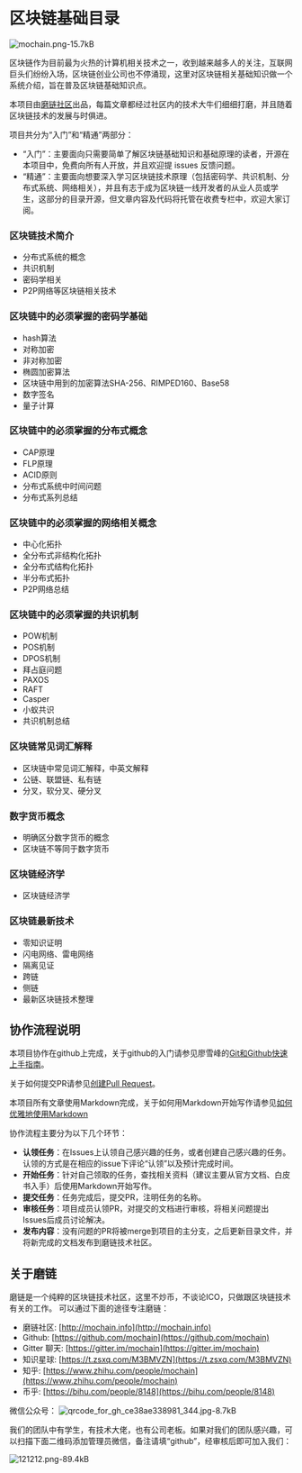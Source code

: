 ﻿# 区块链基础目录


![mochain.png-15.7kB][1]

区块链作为目前最为火热的计算机相关技术之一，收到越来越多人的关注，互联网巨头们纷纷入场，区块链创业公司也不停涌现，这里对区块链相关基础知识做一个系统介绍，旨在普及区块链基础知识点。

本项目由[磨链社区](mochain.info)出品，每篇文章都经过社区内的技术大牛们细细打磨，并且随着区块链技术的发展与时俱进。

项目共分为“入门”和“精通”两部分：

* “入门”：主要面向只需要简单了解区块链基础知识和基础原理的读者，开源在本项目中，免费向所有人开放，并且欢迎提 issues 反馈问题。
* “精通”：主要面向想要深入学习区块链技术原理（包括密码学、共识机制、分布式系统、网络相关），并且有志于成为区块链一线开发者的从业人员或学生，这部分的目录开源，但文章内容及代码将托管在收费专栏中，欢迎大家订阅。

### 区块链技术简介
* 分布式系统的概念
* 共识机制
* 密码学相关
* P2P网络等区块链相关技术
### 区块链中的必须掌握的密码学基础
* hash算法
* 对称加密
* 非对称加密
* 椭圆加密算法
* 区块链中用到的加密算法SHA-256、RIMPED160、Base58
* 数字签名
* 量子计算
### 区块链中的必须掌握的分布式概念
* CAP原理
* FLP原理
* ACID原则
* 分布式系统中时间问题
* 分布式系列总结
### 区块链中的必须掌握的网络相关概念
* 中心化拓扑
* 全分布式非结构化拓扑
* 全分布式结构化拓扑
* 半分布式拓扑
* P2P网络总结
### 区块链中的必须掌握的共识机制
* POW机制
* POS机制
* DPOS机制
* 拜占庭问题
* PAXOS
* RAFT
* Casper
* 小蚁共识
* 共识机制总结
### 区块链常见词汇解释
* 区块链中常见词汇解释，中英文解释
* 公链、联盟链、私有链
* 分叉，软分叉、硬分叉
### 数字货币概念
* 明确区分数字货币的概念
* 区块链不等同于数字货币
### 区块链经济学
* 区块链经济学
### 区块链最新技术
* 零知识证明
* 闪电网络、雷电网络
* 隔离见证
* 跨链
* 侧链
* 最新区块链技术整理

## 协作流程说明
本项目协作在github上完成，关于github的入门请参见廖雪峰的[Git和Github快速上手指南](https://www.liaoxuefeng.com/wiki/0013739516305929606dd18361248578c67b8067c8c017b000/001373962845513aefd77a99f4145f0a2c7a7ca057e7570000)。

关于如何提交PR请参见[创建Pull Request](https://github.com/geeeeeeeeek/git-recipes/wiki/3.3-%E5%88%9B%E5%BB%BA-Pull-Request)。

本项目所有文章使用Markdown完成，关于如何用Markdown开始写作请参见[如何优雅地使用Markdown](http://daily.zhihu.com/story/9215495)

协作流程主要分为以下几个环节：

- **认领任务**：在Issues上认领自己感兴趣的任务，或者创建自己感兴趣的任务。认领的方式是在相应的issue下评论“认领”以及预计完成时间。
- **开始任务**：针对自己领取的任务，查找相关资料（建议主要从官方文档、白皮书入手）后使用Markdown开始写作。
- **提交任务**：任务完成后，提交PR，注明任务的名称。
- **审核任务**：项目成员认领PR，对提交的文档进行审核，将相关问题提出Issues后成员讨论解决。
- **发布内容**：没有问题的PR将被merge到项目的主分支，之后更新目录文件，并将新完成的文档发布到磨链技术社区。

## 关于磨链

磨链是一个纯粹的区块链技术社区，这里不炒币，不谈论ICO，只做跟区块链技术有关的工作。
可以通过下面的途径专注磨链：

* 磨链社区: [http://mochain.info](http://mochain.info) 
* Github: [https://github.com/mochain](https://github.com/mochain)
* Gitter 聊天: [https://gitter.im/mochain](https://gitter.im/mochain)
* 知识星球: [https://t.zsxq.com/M3BMVZN](https://t.zsxq.com/M3BMVZN)
* 知乎: [https://www.zhihu.com/people/mochain](https://www.zhihu.com/people/mochain)
* 币乎: [https://bihu.com/people/8148](https://bihu.com/people/8148)

微信公众号：
![qrcode_for_gh_ce38ae338981_344.jpg-8.7kB][2]


我们的团队中有学生，有技术大佬，也有公司老板。如果对我们的团队感兴趣，可以扫描下面二维码添加管理员微信，备注请填“github”，经审核后即可加入我们：

![121212.png-89.4kB][3]


  [1]: http://static.zybuluo.com/JackyJin/0co9l0ze116nvqz8wn5pup4q/mochain.png
  [2]: http://static.zybuluo.com/JackyJin/g1mxfqstlfr1rfdkxdjovsc6/qrcode_for_gh_ce38ae338981_344.jpg
  [3]: http://static.zybuluo.com/JackyJin/fht91m8ldg19ipesyszmvbb8/121212.png
